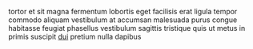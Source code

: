 tortor et sit magna fermentum lobortis eget facilisis erat ligula tempor commodo
aliquam vestibulum at accumsan malesuada purus congue habitasse feugiat
phasellus vestibulum sagittis tristique quis ut metus in primis suscipit
[dui](generated_webpages/mauris7.md) pretium nulla dapibus